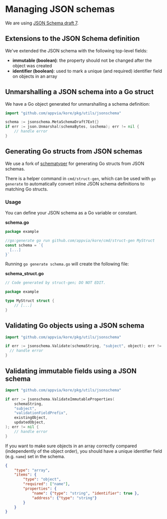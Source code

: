 # Managing JSON schemas

We are using [JSON Schema draft 7](https://json-schema.org/).

## Extensions to the JSON Schema definition

We've extended the JSON schema with the following top-level fields:
 * **immutable (boolean)**: the property should not be changed after the object was created
 * **identifier (boolean)**: used to mark a unique (and required) identifier field on objects in an array

## Unmarshalling a JSON schema into a Go struct

We have a Go object generated for unmarshalling a schema definition:

```go
import "github.com/appvia/kore/pkg/utils/jsonschema"

schema := jsonschema.MetaSchemaDraft7Ext{}
if err := json.Unmarshal(schemaBytes, &schema); err != nil {
    // handle error
}
```

## Generating Go structs from JSON schemas

We use a fork of [schematyper](https://github.com/idubinskiy/schematyper) for generating Go structs from JSON schemas.

There is a helper command in `cmd/struct-gen`, which can be used with `go generate` to automatically convert inline JSON schema definitions to matching Go structs.

### Usage

You can define your JSON schema as a Go variable or constant.

**schema.go**
```go
package example

//go:generate go run github.com/appvia/kore/cmd/struct-gen MyStruct
const schema = `{
  [...]
}`
```

Running `go generate schema.go` will create the following file:

**schema_struct.go**
```go
// Code generated by struct-gen; DO NOT EDIT.

package example

type MyStruct struct {
	// [...]
}
```

## Validating Go objects using a JSON schema

```go
import "github.com/appvia/kore/pkg/utils/jsonschema"

if err := jsonschema.Validate(schemaString, "subject", object); err != nil {
  // handle error
}
```

## Validating immutable fields using a JSON schema

```go
import "github.com/appvia/kore/pkg/utils/jsonschema"

if err := jsonschema.ValidateImmutableProperties(
    schemaString,
    "subject",
    "validationFieldPrefix",
    existingObject,
    updatedObject,
); err != nil {
    // handle error
}
```

If you want to make sure objects in an array correctly compared (independently of the object order), you should have a
unique identifier field (e.g. `name`) set in the schema.

```json
{
    "type": "array",
    "items": {
        "type": "object",
        "required": ["name"],
        "properties": {
            "name": {"type": "string", "identifier": true },
            "address": {"type": "string"}
        }
    }
}
```
